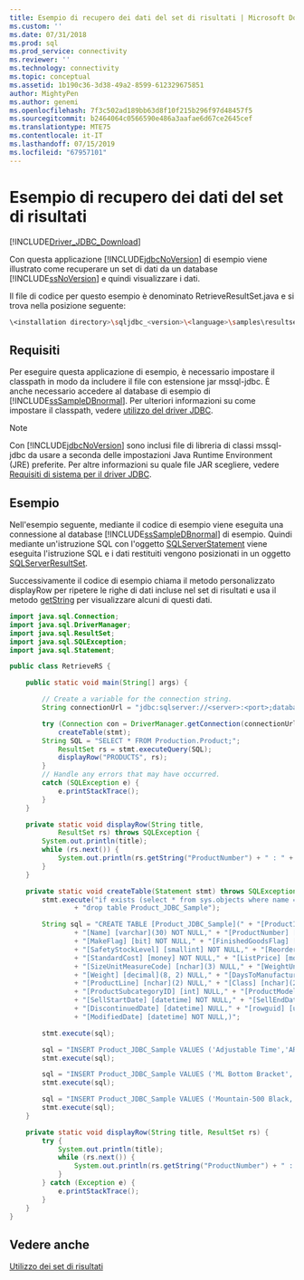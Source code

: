 ```yaml
---
title: Esempio di recupero dei dati del set di risultati | Microsoft Docs
ms.custom: ''
ms.date: 07/31/2018
ms.prod: sql
ms.prod_service: connectivity
ms.reviewer: ''
ms.technology: connectivity
ms.topic: conceptual
ms.assetid: 1b190c36-3d38-49a2-8599-612329675851
author: MightyPen
ms.author: genemi
ms.openlocfilehash: 7f3c502ad189bb63d8f10f215b296f97d48457f5
ms.sourcegitcommit: b2464064c0566590e486a3aafae6d67ce2645cef
ms.translationtype: MTE75
ms.contentlocale: it-IT
ms.lasthandoff: 07/15/2019
ms.locfileid: "67957101"
---
```

# <a name="retrieving-result-set-data-sample"></a>Esempio di recupero dei dati del set di risultati

[!INCLUDE[Driver_JDBC_Download](../../../includes/driver_jdbc_download.md)]

Con questa applicazione [!INCLUDE[jdbcNoVersion](../../../includes/jdbcnoversion_md.md)] di esempio viene illustrato come recuperare un set di dati da un database [!INCLUDE[ssNoVersion](../../../includes/ssnoversion-md.md)] e quindi visualizzare i dati.

Il file di codice per questo esempio è denominato RetrieveResultSet.java e si trova nella posizione seguente:

```bash
\<installation directory>\sqljdbc_<version>\<language>\samples\resultsets  
```

## <a name="requirements"></a>Requisiti

Per eseguire questa applicazione di esempio, è necessario impostare il classpath in modo da includere il file con estensione jar mssql-jdbc. È anche necessario accedere al database di esempio di [!INCLUDE[ssSampleDBnormal](../../../includes/sssampledbnormal_md.md)]. Per ulteriori informazioni su come impostare il classpath, vedere [utilizzo del driver JDBC](../../../connect/jdbc/using-the-jdbc-driver.md).

> [!NOTE]  
> Con [!INCLUDE[jdbcNoVersion](../../../includes/jdbcnoversion_md.md)] sono inclusi file di libreria di classi mssql-jdbc da usare a seconda delle impostazioni Java Runtime Environment (JRE) preferite. Per altre informazioni su quale file JAR scegliere, vedere [Requisiti di sistema per il driver JDBC](../../../connect/jdbc/system-requirements-for-the-jdbc-driver.md).

## <a name="example"></a>Esempio

Nell'esempio seguente, mediante il codice di esempio viene eseguita una connessione al database [!INCLUDE[ssSampleDBnormal](../../../includes/sssampledbnormal_md.md)] di esempio. Quindi mediante un'istruzione SQL con l'oggetto [SQLServerStatement](../../../connect/jdbc/reference/sqlserverstatement-class.md) viene eseguita l'istruzione SQL e i dati restituiti vengono posizionati in un oggetto [SQLServerResultSet](../../../connect/jdbc/reference/sqlserverresultset-class.md).

Successivamente il codice di esempio chiama il metodo personalizzato displayRow per ripetere le righe di dati incluse nel set di risultati e usa il metodo [getString](../../../connect/jdbc/reference/getstring-method-sqlserverresultset.md) per visualizzare alcuni di questi dati.

```java
import java.sql.Connection;
import java.sql.DriverManager;
import java.sql.ResultSet;
import java.sql.SQLException;
import java.sql.Statement;

public class RetrieveRS {

    public static void main(String[] args) {

        // Create a variable for the connection string.
        String connectionUrl = "jdbc:sqlserver://<server>:<port>;databaseName=AdventureWorks;user=<user>;password=<password>";

        try (Connection con = DriverManager.getConnection(connectionUrl); Statement stmt = con.createStatement();) {
            createTable(stmt);
        String SQL = "SELECT * FROM Production.Product;";
            ResultSet rs = stmt.executeQuery(SQL);
            displayRow("PRODUCTS", rs);
        }
        // Handle any errors that may have occurred.
        catch (SQLException e) {
            e.printStackTrace();
        }
    }

    private static void displayRow(String title,
            ResultSet rs) throws SQLException {
        System.out.println(title);
        while (rs.next()) {
            System.out.println(rs.getString("ProductNumber") + " : " + rs.getString("Name"));
        }
    }

    private static void createTable(Statement stmt) throws SQLException {
        stmt.execute("if exists (select * from sys.objects where name = 'Product_JDBC_Sample')"
                + "drop table Product_JDBC_Sample");

        String sql = "CREATE TABLE [Product_JDBC_Sample](" + "[ProductID] [int] IDENTITY(1,1) NOT NULL,"
                + "[Name] [varchar](30) NOT NULL," + "[ProductNumber] [nvarchar](25) NOT NULL,"
                + "[MakeFlag] [bit] NOT NULL," + "[FinishedGoodsFlag] [bit] NOT NULL," + "[Color] [nvarchar](15) NULL,"
                + "[SafetyStockLevel] [smallint] NOT NULL," + "[ReorderPoint] [smallint] NOT NULL,"
                + "[StandardCost] [money] NOT NULL," + "[ListPrice] [money] NOT NULL," + "[Size] [nvarchar](5) NULL,"
                + "[SizeUnitMeasureCode] [nchar](3) NULL," + "[WeightUnitMeasureCode] [nchar](3) NULL,"
                + "[Weight] [decimal](8, 2) NULL," + "[DaysToManufacture] [int] NOT NULL,"
                + "[ProductLine] [nchar](2) NULL," + "[Class] [nchar](2) NULL," + "[Style] [nchar](2) NULL,"
                + "[ProductSubcategoryID] [int] NULL," + "[ProductModelID] [int] NULL,"
                + "[SellStartDate] [datetime] NOT NULL," + "[SellEndDate] [datetime] NULL,"
                + "[DiscontinuedDate] [datetime] NULL," + "[rowguid] [uniqueidentifier] ROWGUIDCOL  NOT NULL,"
                + "[ModifiedDate] [datetime] NOT NULL,)";

        stmt.execute(sql);

        sql = "INSERT Product_JDBC_Sample VALUES ('Adjustable Time','AR-5381','0','0',NULL,'1000','750','0.00','0.00',NULL,NULL,NULL,NULL,'0',NULL,NULL,NULL,NULL,NULL,'2008-04-30 00:00:00.000',NULL,NULL,'694215B7-08F7-4C0D-ACB1-D734BA44C0C8','2014-02-08 10:01:36.827') ";
        stmt.execute(sql);

        sql = "INSERT Product_JDBC_Sample VALUES ('ML Bottom Bracket','BB-8107','0','0',NULL,'1000','750','0.00','0.00',NULL,NULL,NULL,NULL,'0',NULL,NULL,NULL,NULL,NULL,'2008-04-30 00:00:00.000',NULL,NULL,'694215B7-08F7-4C0D-ACB1-D734BA44C0C8','2014-02-08 10:01:36.827') ";
        stmt.execute(sql);

        sql = "INSERT Product_JDBC_Sample VALUES ('Mountain-500 Black, 44','BK-M18B-44','0','0',NULL,'1000','750','0.00','0.00',NULL,NULL,NULL,NULL,'0',NULL,NULL,NULL,NULL,NULL,'2008-04-30 00:00:00.000',NULL,NULL,'694215B7-08F7-4C0D-ACB1-D734BA44C0C8','2014-02-08 10:01:36.827') ";
        stmt.execute(sql);
    }

    private static void displayRow(String title, ResultSet rs) {
        try {
            System.out.println(title);
            while (rs.next()) {
                System.out.println(rs.getString("ProductNumber") + " : " + rs.getString("Name"));
            }
        } catch (Exception e) {
            e.printStackTrace();
        }
    }
}

```

## <a name="see-also"></a>Vedere anche

[Utilizzo dei set di risultati](../../../connect/jdbc/code-samples/working-with-result-sets.md)
